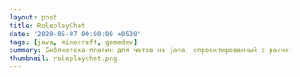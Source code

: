 ```yaml
---
layout: post
title: RoleplayChat
date: '2020-05-07 00:00:00 +0530'
tags: [java, minecraft, gamedev]
summary: Библиотека-плагин для чатов на java, спроектированный с расчетом на расширяемость и независимость от игры.
thumbnail: roleplaychat.png
---
```

